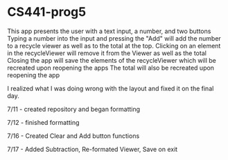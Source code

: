 # CS441-prog5

This app presents the user with a text input, a number, and two buttons
Typing a number into the input and pressing the "Add" will add the number to a recycle viewer as well as to the total at the top.
Clicking on an element in the recycleViewer will remove it from the Viewer as well as the total
Closing the app will save the elements of the recycleViewer which will be recreated upon reopening the apps
The total will also be recreated upon reopening the app

I realized what I was doing wrong with the layout and fixed it on the final day.

7/11 - created repository and began formatting

7/12 - finished formatting

7/16 - Created Clear and Add button functions

7/17 - Added Subtraction, Re-formated Viewer, Save on exit